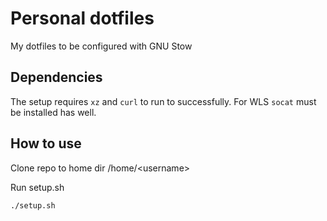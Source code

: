 # Personal dotfiles

My dotfiles to be configured with GNU Stow

## Dependencies

The setup requires `xz` and `curl` to run to successfully.
For WLS `socat` must be installed has well.

## How to use

Clone repo to home dir /home/\<username>

Run setup.sh

```bash
./setup.sh
```
